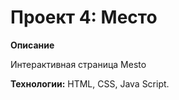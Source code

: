 # Проект 4: Место

**Описание**

Интерактивная страница Mesto

**Технологии:** HTML, CSS, Java Script.
